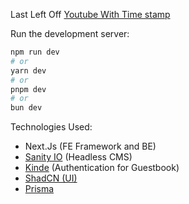 Last Left Off [Youtube With Time stamp](https://youtu.be/PkffpzERpKs?t=9209)

Run the development server:

```bash
npm run dev
# or
yarn dev
# or
pnpm dev
# or
bun dev
```

Technologies Used:

- Next.Js (FE Framework and BE)
- [Sanity IO](https://sanity.io) (Headless CMS)
- [Kinde](https://kinde.com) (Authentication for Guestbook)
- [ShadCN (UI)](https://ui.shadcn.com/docs/components/sheet)
- [Prisma](https://www.prisma.io)